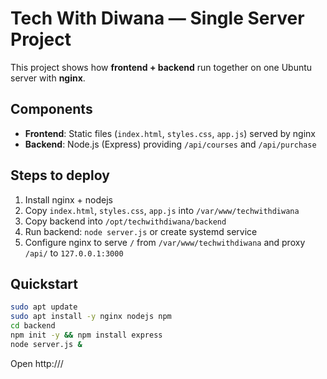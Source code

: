 # Tech With Diwana — Single Server Project

This project shows how **frontend + backend** run together on one Ubuntu server with **nginx**.

## Components
- **Frontend**: Static files (`index.html`, `styles.css`, `app.js`) served by nginx
- **Backend**: Node.js (Express) providing `/api/courses` and `/api/purchase`

## Steps to deploy
1. Install nginx + nodejs
2. Copy `index.html`, `styles.css`, `app.js` into `/var/www/techwithdiwana`
3. Copy backend into `/opt/techwithdiwana/backend`
4. Run backend: `node server.js` or create systemd service
5. Configure nginx to serve `/` from `/var/www/techwithdiwana` and proxy `/api/` to `127.0.0.1:3000`

## Quickstart
```bash
sudo apt update
sudo apt install -y nginx nodejs npm
cd backend
npm init -y && npm install express
node server.js &
```
Open http://<server-ip>/
